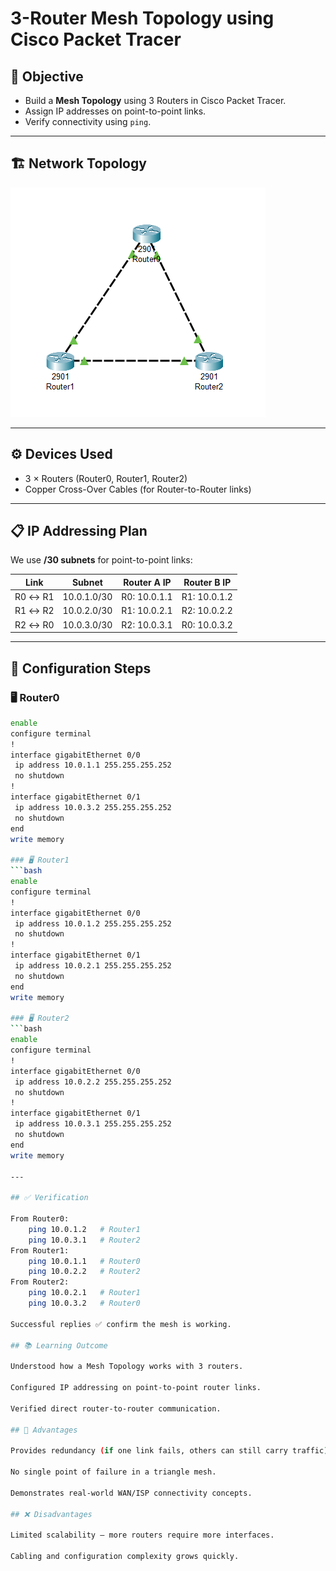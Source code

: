 # 3-Router Mesh Topology using Cisco Packet Tracer

## 📌 Objective
- Build a **Mesh Topology** using 3 Routers in Cisco Packet Tracer.  
- Assign IP addresses on point-to-point links.  
- Verify connectivity using `ping`.  

---

## 🏗️ Network Topology
![Mesh Topology](meshtopology.png)  
 

---

## ⚙️ Devices Used
- 3 × Routers (Router0, Router1, Router2)  
- Copper Cross-Over Cables (for Router-to-Router links)  

---

## 📋 IP Addressing Plan
We use **/30 subnets** for point-to-point links:

| Link          | Subnet       | Router A IP  | Router B IP  |
|---------------|--------------|--------------|--------------|
| R0 ↔ R1       | 10.0.1.0/30  | R0: 10.0.1.1 | R1: 10.0.1.2 |
| R1 ↔ R2       | 10.0.2.0/30  | R1: 10.0.2.1 | R2: 10.0.2.2 |
| R2 ↔ R0       | 10.0.3.0/30  | R2: 10.0.3.1 | R0: 10.0.3.2 |

---

## 🔧 Configuration Steps

### 🖥️ Router0
```bash
enable
configure terminal
!
interface gigabitEthernet 0/0
 ip address 10.0.1.1 255.255.255.252
 no shutdown
!
interface gigabitEthernet 0/1
 ip address 10.0.3.2 255.255.255.252
 no shutdown
end
write memory

### 🖥️ Router1
```bash
enable
configure terminal
!
interface gigabitEthernet 0/0
 ip address 10.0.1.2 255.255.255.252
 no shutdown
!
interface gigabitEthernet 0/1
 ip address 10.0.2.1 255.255.255.252
 no shutdown
end
write memory

### 🖥️ Router2
```bash
enable
configure terminal
!
interface gigabitEthernet 0/0
 ip address 10.0.2.2 255.255.255.252
 no shutdown
!
interface gigabitEthernet 0/1
 ip address 10.0.3.1 255.255.255.252
 no shutdown
end
write memory

---

## ✅ Verification

From Router0:
    ping 10.0.1.2   # Router1
    ping 10.0.3.1   # Router2
From Router1:
    ping 10.0.1.1   # Router0
    ping 10.0.2.2   # Router2
From Router2:
    ping 10.0.2.1   # Router1
    ping 10.0.3.2   # Router0

Successful replies ✅ confirm the mesh is working.

## 📚 Learning Outcome

Understood how a Mesh Topology works with 3 routers.

Configured IP addressing on point-to-point router links.

Verified direct router-to-router communication.

## 🌟 Advantages

Provides redundancy (if one link fails, others can still carry traffic).

No single point of failure in a triangle mesh.

Demonstrates real-world WAN/ISP connectivity concepts.

## ❌ Disadvantages

Limited scalability — more routers require more interfaces.

Cabling and configuration complexity grows quickly.
